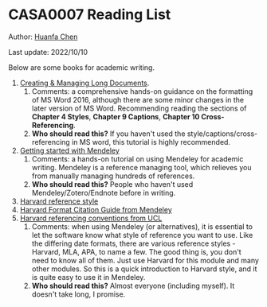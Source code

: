 # CASA0007 Reading List

Author: [Huanfa Chen](https://github.com/huanfachen)

Last update: 2022/10/10

Below are some books for academic writing.

1. [Creating & Managing Long Documents](http://training.nottingham.ac.uk/Public/O2016/WordCreatManLongDocs.pdf). 
   1. Comments: a comprehensive hands-on guidance on the formatting of MS Word 2016, although there are some minor changes in the later version of MS Word. Recommending reading the sections of  **Chapter 4 Styles**, **Chapter 9 Captions**, **Chapter 10 Cross-Referencing**. 
   2. **Who should read this?** If you haven't used the style/captions/cross-referencing in MS word, this tutorial is highly recommended.
2. [Getting started with Mendeley](https://desktop-download.mendeley.com/download/Getting_Started_Guide.pdf)
   1. Comments: a hands-on tutorial on using Mendeley for academic writing. Mendeley is a reference managing tool, which relieves you from manually managing hundreds of references.
   2. **Who should read this?** People who haven't used Mendeley/Zotero/Endnote before in writing.
3. [Harvard reference style](https://library.aru.ac.uk/referencing/harvard.htm) 
4. [Harvard Format Citation Guide from Mendeley](https://www.mendeley.com/guides/harvard-citation-guide)
5. [Harvard referencing conventions from UCL](https://library-guides.ucl.ac.uk/referencing-plagiarism/harvard)
   1. Comments: when using Mendeley (or alternatives), it is essential to let the software know what style of reference you want to use. Like the differing date formats, there are various reference styles - Harvard, MLA, APA, to name a few. The good thing is, you don't need to know all of them. Just use Harvard for this module and many other modules. So this is a quick introduction to Harvard style, and it is quite easy to use it in Mendeley. 
   2. **Who should read this?** Almost everyone (including myself). It doesn't take long, I promise.